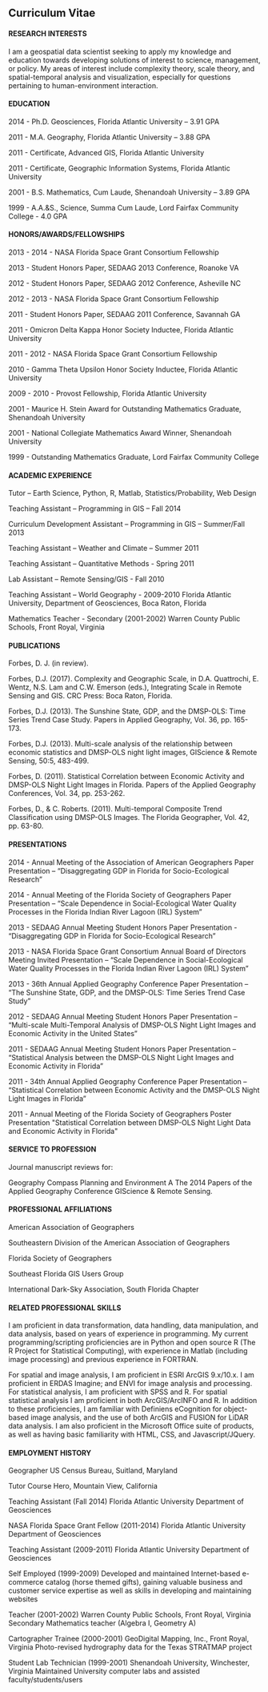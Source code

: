 ## Curriculum Vitae

#### RESEARCH INTERESTS
I am a geospatial data scientist seeking to apply my knowledge and education towards developing solutions of interest to science, management, or policy.  My areas of interest include complexity theory, scale theory, and spatial-temporal analysis and visualization, especially for questions pertaining to human-environment interaction.

#### EDUCATION
2014 - Ph.D. Geosciences, Florida Atlantic University – 3.91 GPA

2011 - M.A. Geography, Florida Atlantic University – 3.88 GPA

2011 - Certificate, Advanced GIS, Florida Atlantic University

2011 - Certificate, Geographic Information Systems, Florida Atlantic University

2001 - B.S. Mathematics, Cum Laude, Shenandoah University – 3.89 GPA

1999 - A.A.&S., Science, Summa Cum Laude, Lord Fairfax Community College - 4.0 GPA

#### HONORS/AWARDS/FELLOWSHIPS
2013 - 2014 - NASA Florida Space Grant Consortium Fellowship

2013 - Student Honors Paper, SEDAAG 2013 Conference, Roanoke VA

2012 - Student Honors Paper, SEDAAG 2012 Conference, Asheville NC

2012 - 2013 - NASA Florida Space Grant Consortium Fellowship

2011 - Student Honors Paper, SEDAAG 2011 Conference, Savannah GA

2011 - Omicron Delta Kappa Honor Society Inductee, Florida Atlantic University

2011 - 2012 - NASA Florida Space Grant Consortium Fellowship

2010 - Gamma Theta Upsilon Honor Society Inductee, Florida Atlantic University

2009 - 2010 - Provost Fellowship, Florida Atlantic University

2001 - Maurice H. Stein Award for Outstanding Mathematics Graduate, Shenandoah University

2001 - National Collegiate Mathematics Award Winner, Shenandoah University

1999 - Outstanding Mathematics Graduate, Lord Fairfax Community College

#### ACADEMIC EXPERIENCE
Tutor – Earth Science, Python, R, Matlab, Statistics/Probability, Web Design

Teaching Assistant – Programming in GIS – Fall 2014

Curriculum Development Assistant – Programming in GIS – Summer/Fall 2013

Teaching Assistant – Weather and Climate – Summer 2011

Teaching Assistant – Quantitative Methods - Spring 2011

Lab Assistant – Remote Sensing/GIS - Fall 2010

Teaching Assistant – World Geography - 2009-2010
	Florida Atlantic University, Department of Geosciences, Boca Raton, Florida
  
Mathematics Teacher - Secondary (2001-2002)
	Warren County Public Schools, Front Royal, Virginia
  
#### PUBLICATIONS
Forbes, D. J. (in review).  

Forbes, D.J. (2017). Complexity and Geographic Scale, in D.A. Quattrochi, E. Wentz, N.S. Lam and C.W. Emerson (eds.), Integrating Scale in Remote Sensing and GIS. CRC Press: Boca Raton, Florida.

Forbes, D.J. (2013). The Sunshine State, GDP, and the DMSP-OLS: Time Series Trend Case Study. Papers in Applied Geography, Vol. 36, pp. 165-173.

Forbes, D.J. (2013). Multi-scale analysis of the relationship between economic statistics and DMSP-OLS night light images, GIScience & Remote Sensing, 50:5, 483-499.

Forbes, D. (2011). Statistical Correlation between Economic Activity and DMSP-OLS Night Light Images in Florida. Papers of the Applied Geography Conferences, Vol. 34, pp. 253-262.

Forbes, D., & C. Roberts. (2011). Multi-temporal Composite Trend Classification using DMSP-OLS Images. The Florida Geographer, Vol. 42, pp. 63-80.

#### PRESENTATIONS
2014 - Annual Meeting of the Association of American Geographers
Paper Presentation – “Disaggregating GDP in Florida for Socio-Ecological Research”

2014 - Annual Meeting of the Florida Society of Geographers
Paper Presentation – “Scale Dependence in Social-Ecological Water Quality Processes in the Florida Indian River Lagoon (IRL) System”

2013 - SEDAAG Annual Meeting
Student Honors Paper Presentation - “Disaggregating GDP in Florida for Socio-Ecological Research”

2013 - NASA Florida Space Grant Consortium Annual Board of Directors Meeting
Invited Presentation – “Scale Dependence in Social-Ecological Water Quality Processes in the Florida Indian River Lagoon (IRL) System”

2013 - 36th Annual Applied Geography Conference
Paper Presentation – “The Sunshine State, GDP, and the DMSP-OLS: Time Series Trend Case Study”

2012 - SEDAAG Annual Meeting
Student Honors Paper Presentation – “Multi-scale Multi-Temporal Analysis of DMSP-OLS Night Light Images and Economic Activity in the United States”

2011 - SEDAAG Annual Meeting
Student Honors Paper Presentation – “Statistical Analysis between the DMSP-OLS Night Light Images and Economic Activity in Florida”

2011 - 34th Annual Applied Geography Conference
Paper Presentation – “Statistical Correlation between Economic Activity and the DMSP-OLS Night Light Images in Florida”

2011 - Annual Meeting of the Florida Society of Geographers
Poster Presentation "Statistical Correlation between DMSP-OLS Night Light Data and Economic Activity in Florida"

#### SERVICE TO PROFESSION
Journal manuscript reviews for:

Geography Compass
Planning and Environment A
The 2014 Papers of the Applied Geography Conference
GIScience & Remote Sensing.  

#### PROFESSIONAL AFFILIATIONS
American Association of Geographers

Southeastern Division of the American Association of Geographers

Florida Society of Geographers

Southeast Florida GIS Users Group

International Dark-Sky Association, South Florida Chapter

#### RELATED PROFESSIONAL SKILLS
I am proficient in data transformation, data handling, data manipulation, and data analysis, based on years of experience in programming. My current programming/scripting proficiencies are in Python and open source R (The R Project for Statistical Computing), with experience in Matlab (including image processing) and previous experience in FORTRAN.

For spatial and image analysis, I am proficient in ESRI ArcGIS 9.x/10.x.  I am proficient in ERDAS Imagine; and ENVI for image analysis and processing. For statistical analysis, I am proficient with SPSS and R. For spatial statistical analysis I am proficient in both ArcGIS/ArcINFO and R. In addition to these proficiencies, I am familiar with Definiens eCognition for object-based image analysis, and the use of both ArcGIS and FUSION for LiDAR data analysis. I am also proficient in the Microsoft Office suite of products, as well as having basic familiarity with HTML, CSS, and Javascript/JQuery.

#### EMPLOYMENT HISTORY
Geographer
US Census Bureau, Suitland, Maryland

Tutor
Course Hero, Mountain View, California

Teaching Assistant (Fall 2014) 
Florida Atlantic University Department of Geosciences

NASA Florida Space Grant Fellow (2011-2014) 
Florida Atlantic University Department of Geosciences

Teaching Assistant (2009-2011) 
Florida Atlantic University Department of Geosciences

Self Employed (1999-2009) 
Developed and maintained Internet-based e-commerce catalog (horse themed gifts), gaining valuable business and customer service expertise as well as skills in developing and maintaining websites 

Teacher (2001-2002)
Warren County Public Schools, Front Royal, Virginia
Secondary Mathematics teacher (Algebra I, Geometry A)

Cartographer Trainee (2000-2001)
GeoDigital Mapping, Inc., Front Royal, Virginia
Photo-revised hydrography data for the Texas STRATMAP project

Student Lab Technician (1999-2001) 
Shenandoah University, Winchester, Virginia
Maintained University computer labs and assisted faculty/students/users
